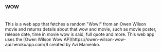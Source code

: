 ### WOW ###
#
#
#
<p> This is a web app that fetches a random "Wow!" from an Owen Wilson movie and returns details about that wow and movie, such as movie poster, release date, time in movie wow is said, full quote and more. This web app uses the [Owen Wilson Wow AP](https://owen-wilson-wow-api.herokuapp.com/)I created by Avi Mamenko.
